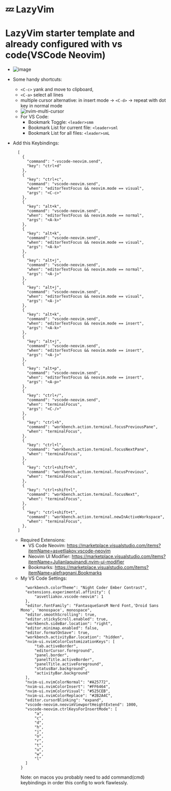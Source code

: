 # 💤 LazyVim

# LazyVim starter template and already configured with vs code(VSCode Neovim)

- ![image](https://github.com/cStralpt/lazycodium-starter-template/assets/95400822/ffe8d4c5-bf06-43c2-becd-b0a03b222b67)
- Some handy shortcuts:

  - `<C-c>` yank and move to clipboard,
  - `<C-a>` select all lines
  - multiple cursor alternative: in insert mode -> `<C-d>` -> repeat with dot key in normal mode
  - ![nvim-multi-cursor](https://github.com/cStralpt/lazycodium-starter-template/assets/95400822/935bfec5-0873-4b47-9685-40ab437e8b87)
  - For VS Code:
    - Bookmark Toggle: `<leader>smm`
    - Bookmark List for current file: `<leader>sml`
    - Bookmark List for all files: `<leader>smL`

- Add this Keybindings:

  ```
    [
      {
        "command": "-vscode-neovim.send",
        "key": "ctrl+d"
      },
      {
        "key": "ctrl+c",
        "command": "vscode-neovim.send",
        "when": "editorTextFocus && neovim.mode == visual",
        "args": "<C-c>"
      },
      {
        "key": "alt+k",
        "command": "vscode-neovim.send",
        "when": "editorTextFocus && neovim.mode == normal",
        "args": "<A-k>"
      },
      {
        "key": "alt+k",
        "command": "vscode-neovim.send",
        "when": "editorTextFocus && neovim.mode == visual",
        "args": "<A-k>"
      },
      {
        "key": "alt+j",
        "command": "vscode-neovim.send",
        "when": "editorTextFocus && neovim.mode == normal",
        "args": "<A-j>"
      },
      {
        "key": "alt+j",
        "command": "vscode-neovim.send",
        "when": "editorTextFocus && neovim.mode == visual",
        "args": "<A-j>"
      },
      {
        "key": "alt+k",
        "command": "vscode-neovim.send",
        "when": "editorTextFocus && neovim.mode == insert",
        "args": "<A-k>"
      },
      {
        "key": "alt+j",
        "command": "vscode-neovim.send",
        "when": "editorTextFocus && neovim.mode == insert",
        "args": "<A-j>"
      },
      {
        "key": "alt+p",
        "command": "vscode-neovim.send",
        "when": "editorTextFocus && neovim.mode == insert",
        "args": "<A-p>"
      },
      {
        "key": "ctrl+/",
        "command": "vscode-neovim.send",
        "when": "terminalFocus",
        "args": "<C-/>"
      },
      {
        "key": "ctrl+h",
        "command": "workbench.action.terminal.focusPreviousPane",
        "when": "terminalFocus",
      },
      {
        "key": "ctrl+l",
        "command": "workbench.action.terminal.focusNextPane",
        "when": "terminalFocus",
      },
      {
        "key": "ctrl+shift+h",
        "command": "workbench.action.terminal.focusPrevious",
        "when": "terminalFocus",
      },
      {
        "key": "ctrl+shift+l",
        "command": "workbench.action.terminal.focusNext",
        "when": "terminalFocus",
      },
      {
        "key": "ctrl+shift+t",
        "command": "workbench.action.terminal.newInActiveWorkspace",
        "when": "terminalFocus",
      },
    ]

  ```

  - Required Extensions:
    - VS Code Neovim: https://marketplace.visualstudio.com/items?itemName=asvetliakov.vscode-neovim
    - Neovim UI Modifier: https://marketplace.visualstudio.com/items?itemName=JulianIaquinandi.nvim-ui-modifier
    - Bookmarks: https://marketplace.visualstudio.com/items?itemName=alefragnani.Bookmarks
  - My VS Code Settings:
    ```
      "workbench.colorTheme": "Night Coder Ember Contrast",
      "extensions.experimental.affinity": {
          "asvetliakov.vscode-neovim": 1
      },
      "editor.fontFamily": "FantasqueSansM Nerd Font,'Droid Sans Mono', 'monospace', monospace",
      "editor.smoothScrolling": true,
      "editor.stickyScroll.enabled": true,
      "workbench.sideBar.location": "right",
      "editor.minimap.enabled": false,
      "editor.formatOnSave": true,
      "workbench.activityBar.location": "hidden",
      "nvim-ui.nvimColorCustomizationKeys": [
          "tab.activeBorder",
          "editorCursor.foreground",
          "panel.border",
          "panelTitle.activeBorder",
          "panelTitle.activeForeground",
          "statusBar.background",
          "activityBar.background"
      ],
      "nvim-ui.nvimColorNormal": "#A25772",
      "nvim-ui.nvimColorInsert": "#FF6464",
      "nvim-ui.nvimColorVisual": "#525CEB",
      "nvim-ui.nvimColorReplace": "#2B2A4C",
      "editor.cursorBlinking": "expand",
      "vscode-neovim.neovimViewportHeightExtend": 1000,
      "vscode-neovim.ctrlKeysForInsertMode": [
          "a",
          "c",
          "d",
          "h",
          "j",
          "o",
          "r",
          "t",
          "u",
          "w",
          "l"
      ]
    }
    ```
    Note: on macos you probably need to add command(cmd) keybindings in order this config to work flawlessly.
